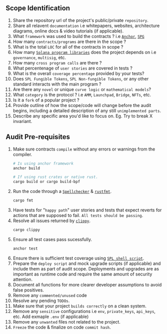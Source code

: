 ## Scope Identification
1. Share the repository url of the project's public/private `repository`.
2. Share all relavent `documentation` i.e whitepapers, websites, architecture diagrams, online docs & video tutorials (if applicable).
3. What `framework` was used to build the contracts ? i.e [`Anchor`](https://www.anchor-lang.com/), [`SPG`](https://beta.solpg.io/)
4. How many `contracts/programs` are there in the scope ?
5. What is the total `LOC` for all of the contracts in scope ?
6. How many [`Solana program libraries`](https://github.com/solana-labs/solana-program-library) does the project depends on i.e `governance`, `multisig`, etc.
7. How many `cross program calls` are there ?
8. What percentenage of `user stories` are covered in tests ?
9. What is the overall `coverage percentage` provided by your tests?
10. Does `SPL Fungible Tokens`, `SPL Non-fungible Tokens`, or any other standard interacts with the main program ? 
11. Are there any `novel` or unique `curve logic` or `mathematical models`? 
12. What `category` is the protocol ? i.e `AMM`, `Launchpad`, `Bridge`, `NFTs`, etc.
13. Is it a `fork` of a popular project ?
14. Provide outline of how the scope/code will change before the audit begins, including a detailed description of any still `unimplemented parts`.
15. Describe any specific area you'd like to focus on. Eg. Try to break X invariant.
    

## Audit Pre-requisites
1. Make sure contracts `compile` without any errors or warnings from the compiler.
   ```sh
   # Is using anchor framework
   anchor build

   # If using rust crates or native rust.
   cargo build or cargo build-bpf
   ```
2. Run the code through a [`Spellchecker`](https://github.com/hunspell/hunspell) & [`rustfmt`](https://github.com/rust-lang/rustfmt).
   ```sh
   cargo fmt
   ```
3. Have tests for "`happy path`" user stories and tests that expect reverts for actions that are supposed to fail. `All tests should be passing`.
4. Resolve all issues returned by [`clippy`](https://github.com/rust-lang/rust-clippy).
   ```sh
   cargo clippy
   ```
5. Ensure all test cases pass sucessfully.
   ```sh
   anchor test
   ```
6. Ensure there is sufficient test coverage using [`SPL shell script`](https://github.com/solana-labs/solana-program-library/blob/master/coverage.sh).
7. Prepare the `deploy script` and mock upgrade scripts (if applicable) and include them as part of audit scope. Deployments and upgrades are as important as runtime code and require the same amount of security attention.
8. Document all functions for more clearer developer assumptions to avoid false positives.
9. Remove any `commented/unused` code
10. Resolve any pending `TODOs`.
11. Make sure that your project `builds correctly` on a clean system.
12. Remove any `sensitive` configurations i.e `env`, `private_keys`, `api_keys`, etc. Add exmaple `.env` (if applicable)
13. Remove any `unwanted` files not related to the project.
14. `Freeze` the code & finalize on code `commit hash`.